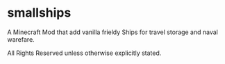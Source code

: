 # smallships
A Minecraft Mod that add vanilla frieldy Ships for travel storage and naval warefare.

All Rights Reserved unless otherwise explicitly stated.
